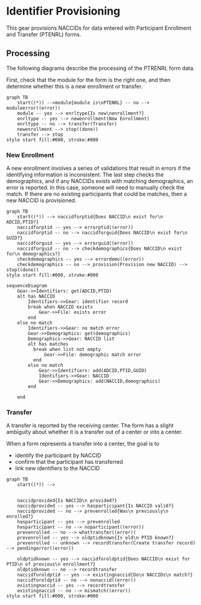 # Identifier Provisioning

This gear provisions NACCIDs for data entered with Participant Enrollment and Transfer (PTENRL) forms.

## Processing

The following diagrams describe the processing of the PTRENRL form data.

First, check that the module for the form is the right one, and then determine whether this is a new enrollment or transfer.

```mermaid
graph TB
    start((*)) -->module{module is\nPTENRL} -- no --> moduleerror((error))
    module -- yes --> enrltype{Is new\nenrollment?}
    enrltype -- yes --> newenrollment(New Enrollment)    
    enrltype -- no --> transfer(Transfer)
    newenrollment --> stop((done))
    transfer --> stop
style start fill:#000, stroke:#000
```

### New Enrollment

A new enrollment involves a series of validations that result in errors if the identifying information is inconsistent.
The last step checks the demographics, and if any NACCIDs exists with matching demographics, an error is reported.
In this case, someone will need to manually check the match.
If there are no existing participants that could be matches, then a new NACCID is provisioned.

```mermaid
graph TB
    start((*)) --> naccidforptid{Does NACCID\n exist for\n ADCID,PTID?}
    naccidforptid -- yes --> errorptid((error))
    naccidforptid -- no --> naccidforguid{Does NACCID\n exist for\n GUID?}
    naccidforguid -- yes --> errorguid((error))
    naccidforguid -- no --> checkdemographics{Does NACCID\n exist for\n demographics?}
    checkdemographics -- yes --> errordemo((error))
    checkdemographics -- no --> provision(Provision new NACCID) --> stop((done))
style start fill:#000, stroke:#000
```


```mermaid
sequenceDiagram
    Gear->>Identifiers: get(ADCID,PTID)
    alt has NACCID
        Identifiers->>Gear: identifier record
        break when NACCID exists
            Gear->>File: exists error
        end
    else no match
        Identifiers->>Gear: no match error
        Gear->>Demographics: get(demographics)
        Demographics->>Gear: NACCID list
        alt has matches
          break when list not empty
              Gear->>File: demographic match error
          end
        else no match
            Gear->>Identifiers: add(ADCID,PTID,GUID)
            Identifiers->>Gear: NACCID
            Gear->>Demographics: add(NACCID,demographics)
        end

    end
```

### Transfer

A transfer is reported by the receiving center.
The form has a slight ambiguity about whether it is a transfer out of a center or into a center.

When a form represents a transfer into a center, the goal is to

* identify the participant by NACCID
* confirm that the participant has transferred
* link new identifiers to the NACCID
  
```mermaid
graph TB
    start((*)) --> 
    
    
    naccidprovided{Is NACCID\n provided?}
    naccidprovided -- yes --> hasparticipant{Is NACCID valid?}
    naccidprovided -- no --> prevenrolled{Was\n previously\n enrolled?}
    hasparticipant -- yes --> prevenrolled
    hasparticipant -- no --> noparticipant((error))
    prevenrolled -- no --> whattransfer((error))
    prevenrolled -- yes --> oldptidknown{Is old\n PTID known?}
    prevenrolled -- unknown --> recordtransfer(Create transfer record) --> pendingerror((error))

    oldptidknown -- yes --> naccidforoldptid{Does NACCID\n exist for PTID\n of previous\n enrollment?}
    oldptidknown -- no --> recordtransfer
    naccidforoldptid -- yes --> existingnaccid{Do\n NACCIDs\n match?}
    naccidforoldptid -- no --> nonaccid((error))
    existingnaccid -- yes --> recordtransfer
    existingnaccid -- no --> mismatch((error))
style start fill:#000, stroke:#000
```

